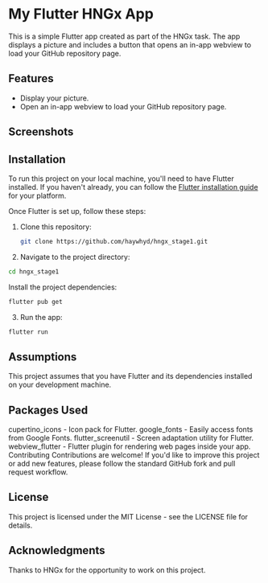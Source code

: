 # My Flutter HNGx App

This is a simple Flutter app created as part of the HNGx task. The app displays a picture and includes a button that opens an in-app webview to load your GitHub repository page.

## Features

- Display your picture.
- Open an in-app webview to load your GitHub repository page.

## Screenshots



## Installation

To run this project on your local machine, you'll need to have Flutter installed. If you haven't already, you can follow the [Flutter installation guide](https://flutter.dev/docs/get-started/install) for your platform.

Once Flutter is set up, follow these steps:

1. Clone this repository:

   ```bash
   git clone https://github.com/haywhyd/hngx_stage1.git
2. Navigate to the project directory:

 ```bash
cd hngx_stage1
 ```
Install the project dependencies:

 ```bash
flutter pub get
 ```
3. Run the app:

 ```bash
flutter run
 ```
## Assumptions
This project assumes that you have Flutter and its dependencies installed on your development machine.

## Packages Used
cupertino_icons - Icon pack for Flutter.
google_fonts - Easily access fonts from Google Fonts.
flutter_screenutil - Screen adaptation utility for Flutter.
webview_flutter - Flutter plugin for rendering web pages inside your app.
Contributing
Contributions are welcome! If you'd like to improve this project or add new features, please follow the standard GitHub fork and pull request workflow.

## License
This project is licensed under the MIT License - see the LICENSE file for details.

## Acknowledgments
Thanks to HNGx for the opportunity to work on this project.
